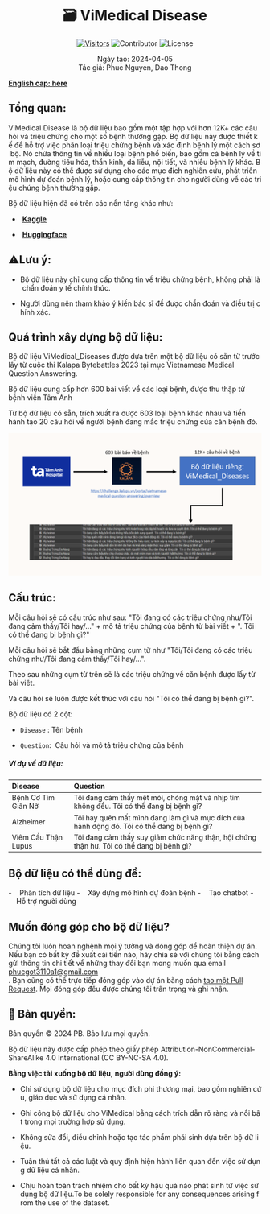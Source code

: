 <div align = center>
 <h1 > 🗃 ViMedical Disease</h1>
 
[![Visitors](https://api.visitorbadge.io/api/visitors?path=https%3A%2F%2Fgithub.com%2FPB3002%2FViMedical_Disease&label=View&countColor=%230475b6&style=plastic&labelStyle=none)](https://visitorbadge.io/status?path=https%3A%2F%2Fgithub.com%2FPB3002%2FViMedical_Disease) ![Contributor](https://img.shields.io/badge/contributors-2-brightgreen) ![License](https://img.shields.io/badge/license-CC%20BY--NC--SA%204.0-orange)

<p> Ngày tạo: 2024-04-05 <br>Tác giả: Phuc Nguyen, Dao Thong
</div>


[**English cap: here**](https://github.com/PB3002/ViMedical_Disease/tree/main)

## Tổng quan:

ViMedical Disease là bộ dữ liệu bao gồm một tập hợp với hơn 12K+ các câu hỏi và triệu chứng cho một số bệnh thường gặp. Bộ dữ liệu này được thiết kế để hỗ trợ việc phân loại triệu chứng bệnh và xác định bệnh lý một cách sơ bộ. Nó chứa thông tin về nhiều loại bệnh phổ biến, bao gồm cả bệnh lý về tim mạch, đường tiêu hóa, thần kinh, da liễu, nội tiết, và nhiều bệnh lý khác. Bộ dữ liệu này có thể được sử dụng cho các mục đích nghiên cứu, phát triển mô hình dự đoán bệnh lý, hoặc cung cấp thông tin cho người dùng về các triệu chứng bệnh thường gặp.

Bộ dữ liệu hiện đã có trên các nền tảng khác như:

- <img src="https://static-00.iconduck.com/assets.00/kaggle-icon-2048x2048-fxhlmjy3.png" title="" alt="" width="20">  [**<u>Kaggle</u>**](https://www.kaggle.com/datasets/pb30025030/vimedical-disease/data)

- <img title="" src="https://huggingface.co/datasets/huggingface/brand-assets/resolve/main/hf-logo.png" alt="" width="25"> [**<u>Huggingface</u>**](https://huggingface.co/datasets/PB3002/ViMedical_Disease)

## ⚠️Lưu ý:

- Bộ dữ liệu này chỉ cung cấp thông tin về triệu chứng bệnh, không phải là chẩn đoán y tế chính thức.

- Người dùng nên tham khảo ý kiến bác sĩ để được chẩn đoán và điều trị chính xác.

## Quá trình xây dựng bộ dữ liệu:

Bộ dữ liệu ViMedical_Diseases được dựa trên một bộ dữ liệu có sẵn từ trước lấy từ cuộc thi Kalapa Bytebattles 2023 tại mục Vietnamese Medical Question Answering.

Bộ dữ liệu cung cấp hơn 600 bài viết về các loại bệnh, được thu thập từ bệnh viện Tâm Anh

Từ bộ dữ liệu có sẵn, trích xuất ra được 603 loại bệnh khác nhau và tiến hành tạo 20 câu hỏi về người bệnh đang mắc triệu chứng của căn bệnh đó.

<img src="/image/BoDuLieu.png"/>

## Cấu trúc:

Mỗi câu hỏi sẽ có cấu trúc như sau: "Tôi đang có các triệu chứng như/Tôi đang cảm thấy/Tôi hay/..." + mô tả triệu chứng của bệnh từ bài viết + ". Tôi có thể đang bị bệnh gì?"

Mỗi câu hỏi sẽ bắt đầu bằng những cụm từ như "Tôi/Tôi đang có các triệu chứng như/Tôi đang cảm thấy/Tôi hay/...".

Theo sau những cụm từ trên sẽ là các triệu chứng về căn bệnh được lấy từ bài viết.

Và câu hỏi sẽ luôn được kết thúc với câu hỏi "Tôi có thể đang bị bệnh gì?".

Bộ dữ liệu có 2 cột:

- `Disease` : Tên bệnh

- `Question`:  Câu hỏi và mô tả triệu chứng của bệnh

##### Ví dụ về dữ liệu:

| Disease             | Question                                                                                    |
|:------------------- |:------------------------------------------------------------------------------------------- |
| Bệnh Cơ Tim Giãn Nở | Tôi đang cảm thấy mệt mỏi, chóng mặt và nhịp tim không đều. Tôi có thể đang bị bệnh gì?     |
| Alzheimer           | Tôi hay quên mất mình đang làm gì và mục đích của hành động đó. Tôi có thể đang bị bệnh gì? |
| Viêm Cầu Thận Lupus | Tôi đang cảm thấy suy giảm chức năng thận, hội chứng thận hư. Tôi có thể đang bị bệnh gì?   |

## Bộ dữ liệu có thể dùng để:

-    Phân tích dữ liệu 
-    Xây dựng mô hình dự đoán bệnh
-    Tạo chatbot
-    Hỗ trợ người dùng

## Muốn đóng góp cho bộ dữ liệu?

Chúng tôi luôn hoan nghênh mọi ý tưởng và đóng góp để hoàn thiện dự án. Nếu bạn có bất kỳ đề xuất cải tiến nào, hãy chia sẻ với chúng tôi bằng cách gửi thông tin chi tiết về những thay đổi bạn mong muốn qua email phucgot3110a1@gmail.com . Bạn cũng có thể trực tiếp đóng góp vào dự án bằng cách [tạo một Pull Request](https://github.com/PB3002/ViMedical_Disease/pulls). Mọi đóng góp đều được chúng tôi trân trọng và ghi nhận.

## 📢 Bản quyền:

Bản quyền © 2024 PB. Bảo lưu mọi quyền.

Bộ dữ liệu này được cấp phép theo giấy phép Attribution-NonCommercial-ShareAlike 4.0 International (CC BY-NC-SA 4.0).

**Bằng việc tải xuống bộ dữ liệu, người dùng đồng ý:**

- Chỉ sử dụng bộ dữ liệu cho mục đích phi thương mại, bao gồm nghiên cứu, giáo dục và sử dụng cá nhân.

- Ghi công bộ dữ liệu cho ViMedical bằng cách trích dẫn rõ ràng và nổi bật trong mọi trường hợp sử dụng.

- Không sửa đổi, điều chỉnh hoặc tạo tác phẩm phái sinh dựa trên bộ dữ liệu.

- Tuân thủ tất cả các luật và quy định hiện hành liên quan đến việc sử dụng dữ liệu cá nhân.

- Chịu hoàn toàn trách nhiệm cho bất kỳ hậu quả nào phát sinh từ việc sử dụng bộ dữ liệu.To be solely responsible for any consequences arising from the use of the dataset.
